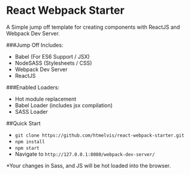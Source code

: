 # React Webpack Starter

A Simple jump off template for creating components with ReactJS and Webpack Dev Server.

###Jump Off Includes:
- Babel (For ES6 Support / JSX)
- NodeSASS (Stylesheets / CSS)
- Webpack Dev Server
- ReactJS

###Enabled Loaders:
- Hot module replacement
- Babel Loader (includes jsx compilation)
- SASS Loader


##Quick Start
- ```git clone https://github.com/htmelvis/react-webpack-starter.git```
- ```npm install```
- ```npm start```
- Navigate  to ```http://127.0.0.1:8080/webpack-dev-server/```

*Your changes in Sass, and JS will be hot loaded into the browser.
